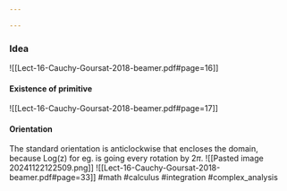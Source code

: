 ```yaml
---

---
```

### Idea
![[Lect-16-Cauchy-Goursat-2018-beamer.pdf#page=16]]
#### Existence of primitive
![[Lect-16-Cauchy-Goursat-2018-beamer.pdf#page=17]]
#### Orientation
The standard orientation is anticlockwise that encloses the domain, because Log(z) for eg. is going every rotation by 2$\pi$.
![[Pasted image 20241122122509.png]]
![[Lect-16-Cauchy-Goursat-2018-beamer.pdf#page=33]]
#math #calculus #integration #complex_analysis



